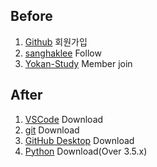 
## Before

1. [Github](https://github.com) 회원가입
1. [sanghaklee](https://github.com/SangHakLee) Follow
1. [Yokan-Study](https://github.com/Yokan-Study) Member join

## After

1. [VSCode](https://code.visualstudio.com/) Download
1. [git](https://git-scm.com/downloads) Download
1. [GitHub Desktop](https://desktop.github.com/) Download
1. [Python](https://www.python.org/downloads/) Download(Over 3.5.x)
